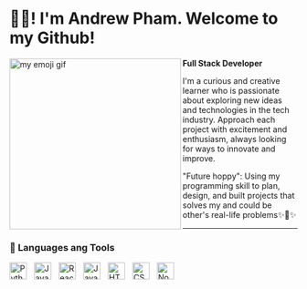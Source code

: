 # 👋😄! I'm Andrew Pham. Welcome to my Github!

<img align="left" alt="my emoji gif" width="300px" src="https://user-images.githubusercontent.com/69804999/225754758-85f0fdea-095b-45de-9f5a-2a756ea948b4.gif"/>

**Full Stack Developer** 

I'm a curious and creative learner who is passionate about exploring new ideas and technologies in the tech industry. Approach each project with excitement and enthusiasm, always looking for ways to innovate and improve.

"Future hoppy": Using my programming skill to plan, design, and built projects that solves my and could be other's real-life problems✨🤩✨

---

### 🤖 Languages ang Tools

<img align="left" alt="Python" width="30px" style="padding-right:10px;" src="https://cdn.jsdelivr.net/gh/devicons/devicon/icons/python/python-plain.svg" />
<img align="left" alt="JavaScript" width="30px" style="padding-right:10px;" src="https://cdn.jsdelivr.net/gh/devicons/devicon/icons/javascript/javascript-plain.svg" />
<img align="left" alt="React" width="30px" style="padding-right:10px;" src="https://cdn.jsdelivr.net/gh/devicons/devicon/icons/react/react-original.svg" />
<img align="left" alt="Java" width="30px" style="padding-right:10px;" src="https://cdn.jsdelivr.net/gh/devicons/devicon/icons/java/java-original.svg"/>
<img align="left" alt="HTML" width="30px" style="padding-right:10px;" src="https://cdn.jsdelivr.net/gh/devicons/devicon/icons/html5/html5-plain.svg" />
<img align="left" alt="CSS" width="30px" style="padding-right:10px;" src="https://cdn.jsdelivr.net/gh/devicons/devicon/icons/css3/css3-plain.svg" />
<img align="left" alt="NodeJS" width="30px" style="padding-right:10px;" src="https://cdn.jsdelivr.net/gh/devicons/devicon/icons/nodejs/nodejs-original.svg" />
<br />

<!--
**andrewp8/andrewp8** is a ✨ _special_ ✨ repository because its `README.md` (this file) appears on your GitHub profile.

Here are some ideas to get you started:

<p align="left" width="100%" style="margin:30px">

</p>
![myEmoji](https://user-images.githubusercontent.com/69804999/225754758-85f0fdea-095b-45de-9f5a-2a756ea948b4.gif | width=100)

- 🔭 I’m currently working on ...
- 🌱 I’m currently learning ...
- 👯 I’m looking to collaborate on ...
- 🤔 I’m looking for help with ...
- 💬 Ask me about ...
- 📫 How to reach me: ...
- 😄 Pronouns: ...
- ⚡ Fun fact: ...
-->
